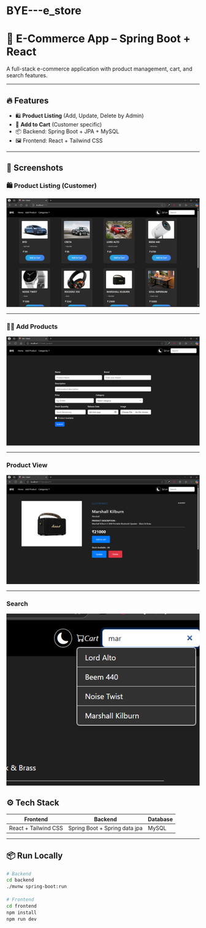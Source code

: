 ﻿# BYE---e_store
# 🛒 E-Commerce App – Spring Boot + React

A full-stack e-commerce application with product management, cart, and search features.

---

## 🔥 Features


- 🛍️ **Product Listing** (Add, Update, Delete by Admin)
- 🛒 **Add to Cart** (Customer specific)
- 📦 Backend: Spring Boot + JPA + MySQL
- 🖼️ Frontend: React + Tailwind CSS

---

## 📸 Screenshots

### 🛍️ Product Listing (Customer)
![Customer Products](./screenshots/products.png)

---

### 🧑‍💻 Add Products
![Add Product CRUD](./screenshots/add_products.png)

---

###  Product View
![Product View](./screenshots/product_view.png)

---

###  Search
![Search](./screenshots/search.png)


## ⚙️ Tech Stack

| Frontend       | Backend         | Database |
|----------------|-----------------|----------|
| React + Tailwind CSS | Spring Boot + Spring data jpa| MySQL    |

---

## 📦 Run Locally

```bash
# Backend
cd backend
./mvnw spring-boot:run

# Frontend
cd frontend
npm install
npm run dev
